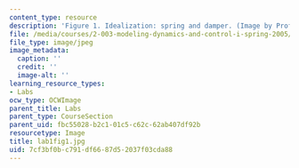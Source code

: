 ```yaml
---
content_type: resource
description: 'Figure 1. Idealization: spring and damper. (Image by Prof. Trumper.)'
file: /media/courses/2-003-modeling-dynamics-and-control-i-spring-2005/7cf3bf0bc791df6687d52037f03cda88_lab1fig1.jpg
file_type: image/jpeg
image_metadata:
  caption: ''
  credit: ''
  image-alt: ''
learning_resource_types:
- Labs
ocw_type: OCWImage
parent_title: Labs
parent_type: CourseSection
parent_uid: fbc55028-b2c1-01c5-c62c-62ab407df92b
resourcetype: Image
title: lab1fig1.jpg
uid: 7cf3bf0b-c791-df66-87d5-2037f03cda88
---
```

